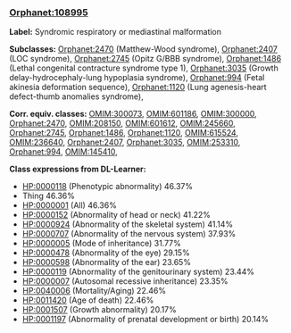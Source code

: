 
### [Orphanet:108995](http://www.orpha.net/ORDO/Orphanet_108995)
**Label:** Syndromic respiratory or mediastinal malformation

**Subclasses:** [Orphanet:2470](http://www.orpha.net/ORDO/Orphanet_2470) (Matthew-Wood syndrome), [Orphanet:2407](http://www.orpha.net/ORDO/Orphanet_2407) (LOC syndrome), [Orphanet:2745](http://www.orpha.net/ORDO/Orphanet_2745) (Opitz G/BBB syndrome), [Orphanet:1486](http://www.orpha.net/ORDO/Orphanet_1486) (Lethal congenital contracture syndrome type 1), [Orphanet:3035](http://www.orpha.net/ORDO/Orphanet_3035) (Growth delay-hydrocephaly-lung hypoplasia syndrome), [Orphanet:994](http://www.orpha.net/ORDO/Orphanet_994) (Fetal akinesia deformation sequence), [Orphanet:1120](http://www.orpha.net/ORDO/Orphanet_1120) (Lung agenesis-heart defect-thumb anomalies syndrome), 

**Corr. equiv. classes:** [OMIM:300073](http://purl.obolibrary.org/obo/OMIM_300073), [OMIM:601186](http://purl.obolibrary.org/obo/OMIM_601186), [OMIM:300000](http://purl.obolibrary.org/obo/OMIM_300000), [Orphanet:2470](http://www.orpha.net/ORDO/Orphanet_2470), [OMIM:208150](http://purl.obolibrary.org/obo/OMIM_208150), [OMIM:601612](http://purl.obolibrary.org/obo/OMIM_601612), [OMIM:245660](http://purl.obolibrary.org/obo/OMIM_245660), [Orphanet:2745](http://www.orpha.net/ORDO/Orphanet_2745), [Orphanet:1486](http://www.orpha.net/ORDO/Orphanet_1486), [Orphanet:1120](http://www.orpha.net/ORDO/Orphanet_1120), [OMIM:615524](http://purl.obolibrary.org/obo/OMIM_615524), [OMIM:236640](http://purl.obolibrary.org/obo/OMIM_236640), [Orphanet:2407](http://www.orpha.net/ORDO/Orphanet_2407), [Orphanet:3035](http://www.orpha.net/ORDO/Orphanet_3035), [OMIM:253310](http://purl.obolibrary.org/obo/OMIM_253310), [Orphanet:994](http://www.orpha.net/ORDO/Orphanet_994), [OMIM:145410](http://purl.obolibrary.org/obo/OMIM_145410), 

**Class expressions from DL-Learner:**

- [HP:0000118](http://purl.obolibrary.org/obo/HP_0000118) (Phenotypic abnormality) 46.37%
- Thing 46.36%
- [HP:0000001](http://purl.obolibrary.org/obo/HP_0000001) (All) 46.36%
- [HP:0000152](http://purl.obolibrary.org/obo/HP_0000152) (Abnormality of head or neck) 41.22%
- [HP:0000924](http://purl.obolibrary.org/obo/HP_0000924) (Abnormality of the skeletal system) 41.14%
- [HP:0000707](http://purl.obolibrary.org/obo/HP_0000707) (Abnormality of the nervous system) 37.93%
- [HP:0000005](http://purl.obolibrary.org/obo/HP_0000005) (Mode of inheritance) 31.77%
- [HP:0000478](http://purl.obolibrary.org/obo/HP_0000478) (Abnormality of the eye) 29.15%
- [HP:0000598](http://purl.obolibrary.org/obo/HP_0000598) (Abnormality of the ear) 23.65%
- [HP:0000119](http://purl.obolibrary.org/obo/HP_0000119) (Abnormality of the genitourinary system) 23.44%
- [HP:0000007](http://purl.obolibrary.org/obo/HP_0000007) (Autosomal recessive inheritance) 23.35%
- [HP:0040006](http://purl.obolibrary.org/obo/HP_0040006) (Mortality/Aging) 22.46%
- [HP:0011420](http://purl.obolibrary.org/obo/HP_0011420) (Age of death) 22.46%
- [HP:0001507](http://purl.obolibrary.org/obo/HP_0001507) (Growth abnormality) 20.17%
- [HP:0001197](http://purl.obolibrary.org/obo/HP_0001197) (Abnormality of prenatal development or birth) 20.14%


